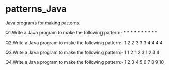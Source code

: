# patterns_Java
Java programs for making patterns.

Q1.Write a Java program to make the following pattern:-
         *
         * *
         * * *
         * * * *

Q2.Write a Java program to make the following pattern:-
         1
         2 2
         3 3 3
         4 4 4 4

Q3.Write a Java program to make the following pattern:-
         1
         1 2
         1 2 3
         1 2 3 4

Q4.Write a Java program to make the following pattern:-
         1
         2 3
         4 5 6
         7 8 9 10

         
